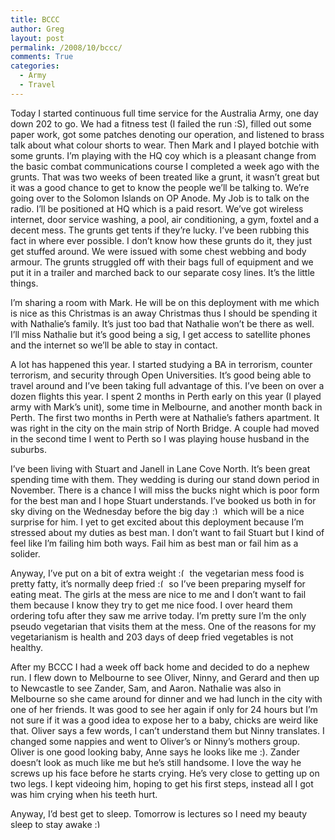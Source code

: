 ```yaml
---
title: BCCC
author: Greg
layout: post
permalink: /2008/10/bccc/
comments: True
categories:
  - Army
  - Travel
---
```

Today I started continuous full time service for the Australia Army, one day down 202 to go. We had a fitness test (I failed the run :S), filled out some paper work, got some patches denoting our operation, and listened to brass talk about what colour shorts to wear. Then Mark and I played botchie with some grunts. I&#8217;m playing with the HQ coy which is a pleasant change from the basic combat communications course I completed a week ago with the grunts. That was two weeks of been treated like a grunt, it wasn&#8217;t great but it was a good chance to get to know the people we&#8217;ll be talking to. We&#8217;re going over to the Solomon Islands on OP Anode. My Job is to talk on the radio. I&#8217;ll be positioned at HQ which is a paid resort. We&#8217;ve got wireless internet, door service washing, a pool, air conditioning, a gym, foxtel and a decent mess. The grunts get tents if they&#8217;re lucky. I&#8217;ve been rubbing this fact in where ever possible. I don&#8217;t know how these grunts do it, they just get stuffed around. We were issued with some chest webbing and body armour. The grunts struggled off with their bags full of equipment and we put it in a trailer and marched back to our separate cosy lines. It&#8217;s the little things.

I&#8217;m sharing a room with Mark. He will be on this deployment with me which is nice as this Christmas is an away Christmas thus I should be spending it with Nathalie&#8217;s family. It&#8217;s just too bad that Nathalie won&#8217;t be there as well. I&#8217;ll miss Nathalie but it&#8217;s good being a sig, I get access to satellite phones and the internet so we&#8217;ll be able to stay in contact.

A lot has happened this year. I started studying a BA in terrorism, counter terrorism, and security through Open Universities. It&#8217;s good being able to travel around and I&#8217;ve been taking full advantage of this. I&#8217;ve been on over a dozen flights this year. I spent 2 months in Perth early on this year (I played army with Mark&#8217;s unit), some time in Melbourne, and another month back in Perth. The first two months in Perth were at Nathalie&#8217;s fathers apartment. It was right in the city on the main strip of North Bridge. A couple had moved in the second time I went to Perth so I was playing house husband in the suburbs.

I&#8217;ve been living with Stuart and Janell in Lane Cove North. It&#8217;s been great spending time with them. They wedding is during our stand down period in November. There is a chance I will miss the bucks night which is poor form for the best man and I hope Stuart understands. I&#8217;ve booked us both in for sky diving on the Wednesday before the big day <img src="http://gregology.net/wp-includes/images/smilies/simple-smile.png" alt=":)" class="wp-smiley" style="height: 1em; max-height: 1em;" /> which will be a nice surprise for him. I yet to get excited about this deployment because I&#8217;m stressed about my duties as best man. I don&#8217;t want to fail Stuart but I kind of feel like I&#8217;m failing him both ways. Fail him as best man or fail him as a solider.

Anyway, I&#8217;ve put on a bit of extra weight <img src="http://gregology.net/wp-includes/images/smilies/frownie.png" alt=":(" class="wp-smiley" style="height: 1em; max-height: 1em;" /> the vegetarian mess food is pretty fatty, it&#8217;s normally deep fried <img src="http://gregology.net/wp-includes/images/smilies/frownie.png" alt=":(" class="wp-smiley" style="height: 1em; max-height: 1em;" /> so I&#8217;ve been preparing myself for eating meat. The girls at the mess are nice to me and I don&#8217;t want to fail them because I know they try to get me nice food. I over heard them ordering tofu after they saw me arrive today. I&#8217;m pretty sure I&#8217;m the only pseudo vegetarian that visits them at the mess. One of the reasons for my vegetarianism is health and 203 days of deep fried vegetables is not healthy.

After my BCCC I had a week off back home and decided to do a nephew run. I flew down to Melbourne to see Oliver, Ninny, and Gerard and then up to Newcastle to see Zander, Sam, and Aaron. Nathalie was also in Melbourne so she came around for dinner and we had lunch in the city with one of her friends. It was good to see her again if only for 24 hours but I&#8217;m not sure if it was a good idea to expose her to a baby, chicks are weird like that. Oliver says a few words, I can&#8217;t understand them but Ninny translates. I changed some nappies and went to Oliver&#8217;s or Ninny&#8217;s mothers group. Oliver is one good looking baby, Anne says he looks like me :). Zander doesn&#8217;t look as much like me but he&#8217;s still handsome. I love the way he screws up his face before he starts crying. He&#8217;s very close to getting up on two legs. I kept videoing him, hoping to get his first steps, instead all I got was him crying when his teeth hurt.

Anyway, I&#8217;d best get to sleep. Tomorrow is lectures so I need my beauty sleep to stay awake <img src="http://gregology.net/wp-includes/images/smilies/simple-smile.png" alt=":)" class="wp-smiley" style="height: 1em; max-height: 1em;" />